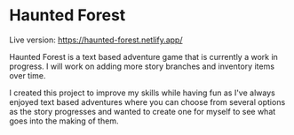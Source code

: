 # Haunted Forest #

Live version: https://haunted-forest.netlify.app/

Haunted Forest is a text based adventure game that is currently a work in progress. I will work on adding more story branches and inventory items over time.

I created this project to improve my skills while having fun as I've always enjoyed text based adventures where you can choose from several options as the story progresses and wanted to create one for myself to see what goes into the making of them.